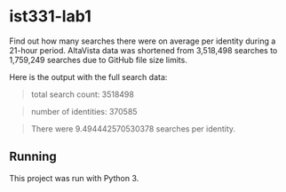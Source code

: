 # ist331-lab1

Find out how many searches there were on average per identity during a 21-hour period. AltaVista data was shortened from 3,518,498 searches to 1,759,249 searches due to GitHub file size limits.

Here is the output with the full search data:

> total search count: 3518498

> number of identities: 370585

> There were 9.494442570530378 searches per identity.

## Running

This project was run with Python 3.

